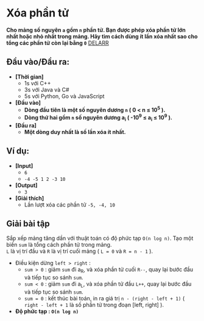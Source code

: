# Xóa phần tử
   **Cho mảng số nguyên `a` gồm `n` phần tử. Bạn được phép xóa phần tử lớn nhất hoặc nhỏ nhất trong mảng.
   Hãy tìm cách dùng ít lần xóa nhất sao cho tổng các phần tử còn lại bằng `0`**
   [DELARR](https://luyencode.net/problem/DELARR)

## Đầu vào/Đầu ra:
- **[Thời gian]**
   - 1s với C++ 
   - 3s với Java và C#
   - 5s với Python, Go và JavaScript
- **[Đầu vào]**
    - **Dòng đầu tiên là một số nguyên dương `n` ( 0 < n ≤ 10<sup>5</sup> ).**
    - **Dòng thứ hai gồm `n` số nguyên dương a<sub>i</sub> ( -10<sup>9</sup> ≤ a<sub>i</sub> ≤ 10<sup>9</sup> ).**
- **[Đầu ra]** 
    - **Một dòng duy nhất là số lần xóa ít nhất.**

## Ví dụ:
- **[Input]**
   - `6`
   - `-4 -5 1 2 -3 10`
- **[Output]**
   - `3`
- **[Giải thích]**
   - Lần lượt xóa các phần tử `-5, -4, 10`

## Giải bài tập
   Sắp xếp mảng tăng dần với thuật toán có độ phức tạp `O(n log n)`. Tạo một biến `sum` là tổng cách phần tử trong mảng.<br>
   `L` là vị trí đầu và `R` là vị trí cuối mảng ( `L = 0` và `R = n - 1` ).
   - Điều kiện dừng `left > right` :
      - `sum > 0` : giảm `sum` đi a<sub>R</sub>, và xóa phần tử cuối `R--`, quay lại bước đầu và tiếp tục so sánh `sum`.
      - `sum < 0` : giảm `sum` đi a<sub>L</sub>, và xóa phần tử đầu `L++`, quay lại bước đầu và tiếp tục so sánh `sum`.
      - `sum = 0` : kết thúc bài toán, in ra giá trị `n - (right - left + 1)` ( `right - left + 1` là số phần tử trong đoạn [left, right] ).
   - **Độ phức tạp : `O(n log n)`**
